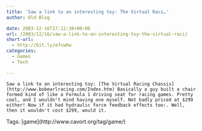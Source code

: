 ```yaml
---
title: 'Saw a link to an interesting toy: The Virtual Raci…'
author: Old Blog

date: 2003-12-16T17:12:30+00:00
url: /2003/12/16/saw-a-link-to-an-interesting-toy-the-virtual-raci/
short-url:
  - http://bit.ly/e7cwHw
categories:
  - Games
  - Tech

---
```

<div class='microid-http+http:sha1:5da78505f3cbf7309658f2acfadb21397b611087'>
  
    Saw a link to an interesting toy: [The Virtual Racing Chassis](http://www.bobearlracing.com/Index.htm) Basically a guy built a chair formed kind of like a Formula 1 driving seat for racing games. Pretty cool, and I wouldn't mind having one myself. Not badly priced at $299 either! Now if it had hydraulic force feedback effects too:. Well, then it wouldn't cost $299, would it.
  
</div>

<div class="st-post-tags">
  Tags: [game](http://www.cavort.org/tag/game/)<br />
</div>